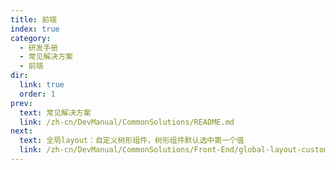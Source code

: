 ```yaml
---
title: 前端
index: true
category:
  - 研发手册
  - 常见解决方案
  - 前端
dir:
  link: true
  order: 1
prev:
  text: 常见解决方案
  link: /zh-cn/DevManual/CommonSolutions/README.md
next:
  text: 全局layout：自定义树形组件，树形组件默认选中第一个值
  link: /zh-cn/DevManual/CommonSolutions/Front-End/global-layout-custom-tree-component-default-selection.md
---
```

